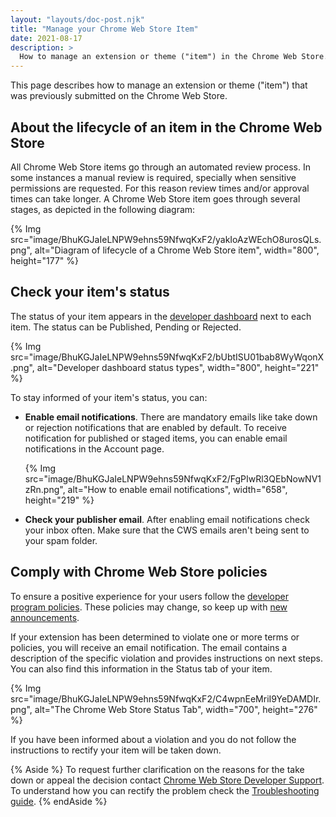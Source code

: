 ```yaml
---
layout: "layouts/doc-post.njk"
title: "Manage your Chrome Web Store Item"
date: 2021-08-17
description: >
  How to manage an extension or theme ("item") in the Chrome Web Store.
---
```


This page describes how to manage an extension or theme ("item") that was previously submitted on the Chrome Web Store.

## About the lifecycle of an item in the Chrome Web Store 

All Chrome Web Store items go through an automated review process. In some instances a manual review is required, specially when sensitive permissions are requested. 
For this reason review times and/or approval times can take longer. 
A Chrome Web Store item goes through several stages, as depicted in the following diagram:

{% Img src="image/BhuKGJaIeLNPW9ehns59NfwqKxF2/yakIoAzWEchO8urosQLs.png", alt="Diagram of lifecycle of a Chrome Web Store item", width="800", height="177" %}

## Check your item's status
 
The status of your item appears in the [developer dashboard][dev-dashboard] next to each item. The status can be Published, Pending or Rejected.

{% Img src="image/BhuKGJaIeLNPW9ehns59NfwqKxF2/bUbtISU01bab8WyWqonX.png", alt="Developer dashboard status types", width="800", height="221" %}

To stay informed of your item's status, you can:

-  **Enable email notifications**. There are mandatory emails like take down or rejection notifications that are enabled by default. To receive notification for published or staged items, you can enable email notifications in the Account page. 
 
    {% Img src="image/BhuKGJaIeLNPW9ehns59NfwqKxF2/FgPIwRl3QEbNowNV1zRn.png", alt="How to enable email notifications", width="658", height="219" %}

-  **Check your publisher email**. After enabling email notifications check your inbox often. Make sure that the CWS emails aren't being sent to your spam folder.
   
## Comply with Chrome Web Store policies

To ensure a positive experience for your users follow the [developer program policies][dev-policies]. These policies may change, so keep up with [new announcements][whats-new].

If your extension has been determined to violate one or more terms or policies, you will receive an email notification. The email contains a description of the specific violation and provides instructions on next steps. You can also find this information in the Status tab of your item.

{% Img src="image/BhuKGJaIeLNPW9ehns59NfwqKxF2/C4wpnEeMriI9YeDAMDIr.png", alt="The Chrome Web Store Status Tab", width="700", height="276" %}

If you have been informed about a violation and you do not follow the instructions to rectify your item will be taken down. 

{% Aside %}
To request further clarification on the reasons for the take down or appeal the decision contact [Chrome Web Store Developer Support][cws-support]. To understand how you can rectify the problem check the [Troubleshooting guide][troubleshooting].
{% endAside %}

[cws-support]: https://support.google.com/chrome_webstore/contact/dev_account_transfer
[dev-dashboard]: https://chrome.google.com/webstore/devconsole
[dev-policies]: /docs/webstore/program_policies
[troubleshooting]: /docs/webstore/troubleshooting/
[whats-new]: /docs/extensions/whatsnew/
